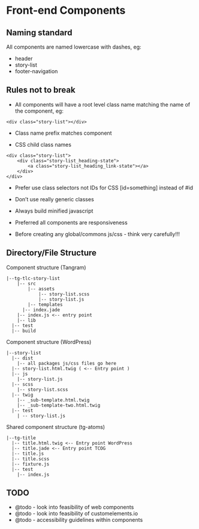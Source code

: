 # Front-end Components

## Naming standard ##
All components are named lowercase with dashes, eg:  
* header  
* story-list  
* footer-navigation  

## Rules not to break ##
* All components will have a root level class name matching the name of the component, eg:
```
<div class="story-list"></div>
```

* Class name prefix matches component

* CSS child class names
```
<div class="story-list">
	<div class="story-list_heading-state">
		<a class="story-list_heading_link-state"></a>
	</div>
</div>
```

* Prefer use class selectors not IDs for CSS
[id=something] instead of #id

* Don’t use really generic classes

* Always build minified javascript

* Preferred all components are responsiveness

* Before creating any global/commons js/css - think very carefully!!!

## Directory/File Structure ##

Component structure (Tangram)
```
|--tg-tlc-story-list  
    |-- src  
        |-- assets  
            |-- story-list.scss  
            |-- story-list.js  
        |-- templates  
      |-- index.jade  
    |-- index.js <-- entry point  
    |-- lib  
  |-- test  
  |-- build  
```

Component structure (WordPress)
```
|--story-list
  |-- dist
    |-- all packages js/css files go here
  |-- story-list.html.twig ( <-- Entry point )
  |-- js
    |-- story-list.js
  |-- scss
    |-- story-list.scss
  |-- twig
  	|-- _sub-template.html.twig
    |-- _sub-template-two.html.twig 
  |-- test
    | -- story-list.js
```

Shared component structure (tg-atoms)
```
|--tg-title
  |-- title.html.twig <-- Entry point WordPress
  |-- title.jade <-- Entry point TCOG
  |-- title.js
  |-- title.scss
  |-- fixture.js
  |-- test
    |-- index.js
```
  
## TODO ##
* @todo - look into feasibility of web components
* @todo - look into feasibility of customelements.io
* @todo - accessibility guidelines within components
